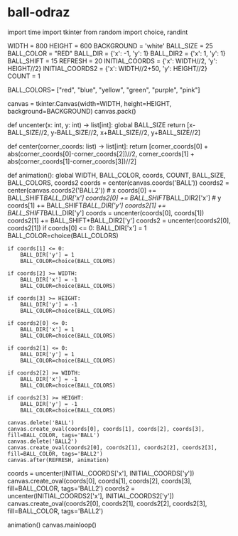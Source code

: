 # ball-odraz
import time
import tkinter
from random import choice, randint


WIDTH = 800
HEIGHT = 600
BACKGROUND = 'white'
BALL_SIZE = 25
BALL_COLOR = "RED"
BALL_DIR = {'x': -1, 'y': 1}
BALL_DIR2 = {'x': 1, 'y': 1}
BALL_SHIFT = 15
REFRESH = 20
INITIAL_COORDS = {'x': WIDTH//2, 'y': HEIGHT//2}
INITIAL_COORDS2 = {'x': WIDTH//2+50, 'y': HEIGHT//2}
COUNT = 1

BALL_COLORS= ["red", "blue", "yellow", "green", "purple", "pink"]

canvas = tkinter.Canvas(width=WIDTH, height=HEIGHT, background=BACKGROUND)
canvas.pack()


def uncenter(x: int, y: int) -> list[int]:
    global BALL_SIZE
    return [x-BALL_SIZE//2,
            y-BALL_SIZE//2,
            x+BALL_SIZE//2,
            y+BALL_SIZE//2]


def center(corner_coords: list) -> list[int]:
    return [corner_coords[0] + abs(corner_coords[0]-corner_coords[2])//2,
            corner_coords[1] + abs(corner_coords[1]-corner_coords[3])//2]


def animation():
    global WIDTH, BALL_COLOR, coords, COUNT, BALL_SIZE, BALL_COLORS, coords2
    coords = center(canvas.coords('BALL'))
    coords2 = center(canvas.coords2('BALL2'))
    # x
    coords[0] += BALL_SHIFT*BALL_DIR['x']
    coords2[0] += BALL_SHIFT*BALL_DIR2['x']
    # y
    coords[1] += BALL_SHIFT*BALL_DIR['y']
    coords2[1] += BALL_SHIFT*BALL_DIR['y']
    coords = uncenter(coords[0], coords[1])
    coords2[1] += BALL_SHIFT*BALL_DIR2['y']
    coords2 = uncenter(coords2[0], coords2[1])
    if coords[0] <= 0:
        BALL_DIR['x'] = 1
        BALL_COLOR=choice(BALL_COLORS)

    if coords[1] <= 0:
        BALL_DIR['y'] = 1
        BALL_COLOR=choice(BALL_COLORS)

    if coords[2] >= WIDTH:
        BALL_DIR['x'] = -1
        BALL_COLOR=choice(BALL_COLORS)

    if coords[3] >= HEIGHT:
        BALL_DIR['y'] = -1
        BALL_COLOR=choice(BALL_COLORS)

    if coords2[0] <= 0:
        BALL_DIR['x'] = 1
        BALL_COLOR=choice(BALL_COLORS)

    if coords2[1] <= 0:
        BALL_DIR['y'] = 1
        BALL_COLOR=choice(BALL_COLORS)

    if coords2[2] >= WIDTH:
        BALL_DIR['x'] = -1
        BALL_COLOR=choice(BALL_COLORS)

    if coords2[3] >= HEIGHT:
        BALL_DIR['y'] = -1
        BALL_COLOR=choice(BALL_COLORS)

    canvas.delete('BALL')
    canvas.create_oval(coords[0], coords[1], coords[2], coords[3], fill=BALL_COLOR, tags='BALL')
    canvas.delete('BALL2')
    canvas.create_oval(coords2[0], coords2[1], coords2[2], coords2[3], fill=BALL_COLOR, tags='BALL2')
    canvas.after(REFRESH, animation)


coords = uncenter(INITIAL_COORDS['x'], INITIAL_COORDS['y'])
canvas.create_oval(coords[0], coords[1], coords[2], coords[3], fill=BALL_COLOR, tags='BALL2')
coords2 = uncenter(INITIAL_COORDS2['x'], INITIAL_COORDS2['y'])
canvas.create_oval(coords2[0], coords2[1], coords2[2], coords2[3], fill=BALL_COLOR, tags='BALL2')

animation()
canvas.mainloop()
